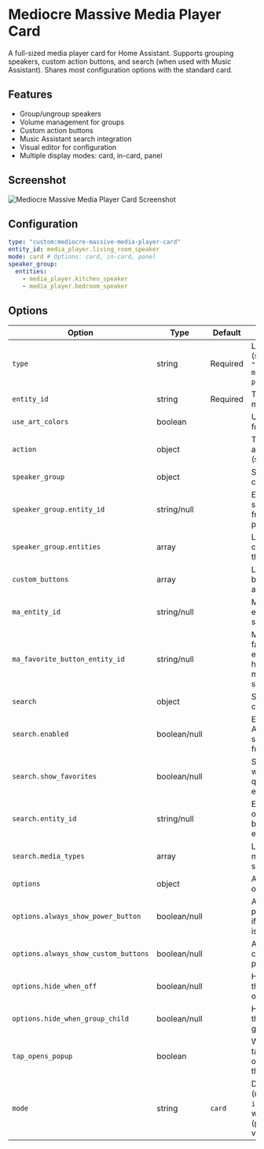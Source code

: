 # Mediocre Massive Media Player Card

A full-sized media player card for Home Assistant. Supports grouping speakers, custom action buttons, and search (when used with Music Assistant). Shares most configuration options with the standard card.

## Features
- Group/ungroup speakers
- Volume management for groups
- Custom action buttons
- Music Assistant search integration
- Visual editor for configuration
- Multiple display modes: card, in-card, panel

## Screenshot
![Mediocre Massive Media Player Card Screenshot](https://github.com/user-attachments/assets/793f9b8f-032b-4309-b8ef-1f38935e448a)

## Configuration
```yaml
type: "custom:mediocre-massive-media-player-card"
entity_id: media_player.living_room_speaker
mode: card # Options: card, in-card, panel
speaker_group:
  entities:
    - media_player.kitchen_speaker
    - media_player.bedroom_speaker
```


## Options
| Option                             | Type                | Default  | Description                                                                                             |
|-------------------------------------|---------------------|----------|---------------------------------------------------------------------------------------------------------|
| `type`                             | string              | Required | Lovelace card type (should be `"custom:mediocre-massive-media-player-card"`)                           |
| `entity_id`                        | string              | Required | The entity ID of the media player                                                                       |
| `use_art_colors`                   | boolean             |          | Use artwork colors for the card                                                                         |
| `action`                           | object              |          | Tap/hold/double_tap action configuration (see actionTypes)                                              |
| `speaker_group`                    | object              |          | Speaker grouping configuration                                                                          |
| `speaker_group.entity_id`          | string/null         |          | Entity ID of the main speaker if different from the media player                                        |
| `speaker_group.entities`           | array               |          | List of entity IDs that can be grouped with the main speaker                                            |
| `custom_buttons`                   | array               |          | List of custom buttons (icon, name, and action config)                                                  |
| `ma_entity_id`                     | string/null         |          | Music Assistant entity id (adds search)                                                                 |
| `ma_favorite_button_entity_id`     | string/null         |          | Music Assistant favorite button entity (shows a heart-plus button to mark the current song as favorite) |
| `search`                           | object              |          | Search configuration                                                                                    |
| `search.enabled`                   | boolean/null        |          | Enables Home Assistant search_media functionality                                                       |
| `search.show_favorites`            | boolean/null        |          | Shows favorites when no search query has been entered                                                   |
| `search.entity_id`                 | string/null         |          | Entity ID to search on (optional, falls back to card entity_id)                                         |
| `search.media_types`               | array               |          | List of supported media types for search                                                                |
| `options`                          | object              |          | Additional display options                                                                              |
| `options.always_show_power_button` | boolean/null        |          | Always show the power button, even if the media player is on                                            |
| `options.always_show_custom_buttons`| boolean/null        |          | Always show custom buttons panel expanded                                                               |
| `options.hide_when_off`            | boolean/null        |          | Hide the card when the media player is off                                                              |
| `options.hide_when_group_child`    | boolean/null        |          | Hide the card when the media player is a group child                                                    |
| `tap_opens_popup`                  | boolean             |          | When set to true, tapping the card opens a popup with the massive card                                  |
| `mode`                             | string              | `card`   | Display mode: `card` (regular HA card), `in-card` (no card wrapper), or `panel` (panel optimized view)  |

